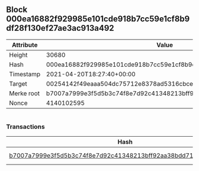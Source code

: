 ## Block 000ea16882f929985e101cde918b7cc59e1cf8b9df28f130ef27ae3ac913a492

Attribute | Value
--- | ---
Height | 30680
Hash | 000ea16882f929985e101cde918b7cc59e1cf8b9df28f130ef27ae3ac913a492
Timestamp | 2021-04-20T18:27:40+00:00
Target | 00254142f49eaaa504dc75712e8378ad5316cbcead634704b3734b6271167cc4
Merke root | b7007a7999e3f5d5b3c74f8e7d92c41348213bff92aa38bdd7127a0bd3ad0a13
Nonce | 4140102595

```

```

### Transactions

Hash | Amount
--- | ---
[b7007a7999e3f5d5b3c74f8e7d92c41348213bff92aa38bdd7127a0bd3ad0a13](b7007a7999e3f5d5b3c74f8e7d92c41348213bff92aa38bdd7127a0bd3ad0a13.md) | 10.00000000 SKEPTI 
